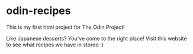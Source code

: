 # odin-recipes

This is my first html project for The Odin Project!

Like Japanese desserts? You've come to the right place!
Visit this website to see what recipes we have in stored :)